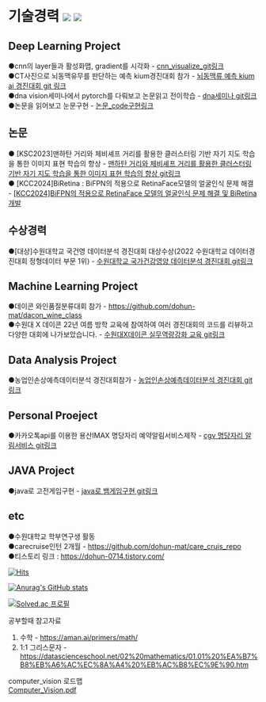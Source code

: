 # 기술경력   <img src="https://img.shields.io/badge/Java-007396?style=flat-square&logo=Java&logoColor=white"/></a>   <img src="https://img.shields.io/badge/Python-3766AB?style=flat-square&logo=Python&logoColor=white"/></a>

## Deep Learning Project 

●cnn의 layer들과 활성화맵, gradient를 시각화 - [cnn_visualize_git링크](https://github.com/dohun-mat/cnn_visulaization/tree/main)  
●CT사진으로 뇌동맥유무를 판단하는 예측 kium경진대회 참가 - [뇌동맥류 예측 kium ai 경진대회 git 링크](https://github.com/dohun-mat/k-ium_Cerebral-aneurysm/tree/main)  
●dna vision세미나에서 pytorch를 다뤄보고 논문읽고 전이학습 - [dna세미나 git링크 ](https://github.com/dohun-mat/dna_study_semina)  
●논문을 읽어보고 눈문구현 - [논문_code구현링크](https://github.com/dohun-mat/paper_code/tree/main)  

## 논문  
● [KSC2023]맨하탄 거리와 체비셰프 거리를 활용한 클러스터링 기반 자기 지도 학습을 통한 이미지 표현 학습의 향상 - [맨하탄 거리와 체비셰프 거리를 활용한 클러스터링 기반 자기 지도 학습을 통한 이미지 표현 학습의 향상 git링크](https://github.com/dohun-mat/ksc2023-SSL_clustering)  
● [KCC2024]BiRetina : BiFPN의 적용으로 RetinaFace모델의 얼굴인식 문제 해결 - [[KCC2024]BiFPN의 적용으로 RetinaFace 모델의 얼굴인식 문제 해결 및 BiRetina 개발](https://github.com/dohun-mat/BiRetina)  

## 수상경력
●[대상]수원대학교 국건영 데이터분석 경진대회 대상수상(2022 수원대학교 데이터경진대회 정형데이터 부문 1위) - [수원대학교 국가건강영양 데이터분석 경진대회 git링크](https://github.com/dohun-mat/korea_nutrition_health_data_analysis_contest)  

## Machine Learning Project 
●데이콘 와인품질분류대회 참가 - https://github.com/dohun-mat/dacon_wine_class  
●수원대 X 데이콘 22년 여름 방학 교육에 참여하여 여러 경진대회의 코드를 리뷰하고 다양한 대회에 나가보았습니다. - [수원대X데이콘 실무역량강화 교육 git링크](https://github.com/dohun-mat/dacon_study)  

## Data Analysis Project 
●농업인손상예측데이터분석 경진대회참가 - [농업인손상예측데이터분석 경진대회 git링크](https://github.com/dohun-mat/dataAnalysisContest)  

## Personal Proeject
●카카오톡api를 이용한 용산IMAX 명당자리 예약알림서비스제작 - [cgv 명당자리 알림서비스 git링크](https://github.com/dohun-mat/cgv-great-location-kakaotalk-alram)  

## JAVA Project 
●java로 고전게임구현 - [java로 뱀게임구현 git링크](https://github.com/dohun-mat/java_snack_game)     

## etc
●수원대학교 학부연구생 활동  
●carecruise인턴 2개월 - https://github.com/dohun-mat/care_cruis_repo  
●티스토리 링크 : https://dohun-0714.tistory.com/  


[![Hits](https://hits.seeyoufarm.com/api/count/incr/badge.svg?url=https%3A%2F%2Fgithub.com%2Fdohun-mat&count_bg=%2379C83D&title_bg=%23555555&icon=&icon_color=%23E7E7E7&title=visit&edge_flat=false)](https://hits.seeyoufarm.com)

[![Anurag's GitHub stats](https://github-readme-stats.vercel.app/api?username=dohun-mat)](https://github.com/anuraghazra/github-readme-stats) 

[![Solved.ac
프로필](http://mazassumnida.wtf/api/v2/generate_badge?boj=robinhut0071)](https://solved.ac/robinhut0071)  

공부할때 참고자료
1. 수학 - https://aman.ai/primers/math/  
2. 1:1 그리스문자 - https://datascienceschool.net/02%20mathematics/01.01%20%EA%B7%B8%EB%A6%AC%EC%8A%A4%20%EB%AC%B8%EC%9E%90.htm

computer_vision 로드맵  
[Computer_Vision.pdf](https://github.com/dohun-mat/dohun-mat/files/11493404/Computer_Vision.pdf)


